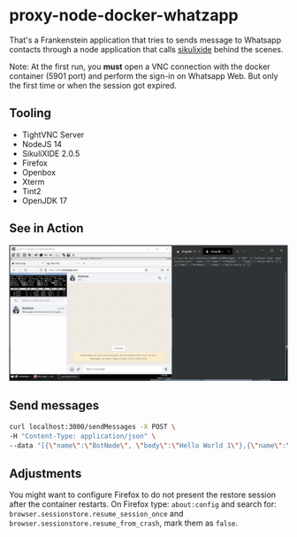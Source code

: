 # proxy-node-docker-whatzapp
That's a Frankenstein application that tries to sends message to Whatsapp contacts through a node application that calls [sikulixide](http://sikulix.com/quickstart/) behind the scenes.

Note: At the first run, you **must** open a VNC connection with the docker container (5901 port) and perform the sign-in on Whatsapp Web. But only the first time or when the session got expired.

## Tooling
- TightVNC Server
- NodeJS 14
- SikuliXIDE 2.0.5
- Firefox
- Openbox
- Xterm
- Tint2
- OpenJDK 17

## See in Action
![Example](example-proxy-node-docker-whatz.gif)

## Send messages
```bash
curl localhost:3000/sendMessages -X POST \
-H "Content-Type: application/json" \
--data "[{\"name\":\"BotNode\", \"body\":\"Hello World 1\"},{\"name\":\"BotNode\", \"body\":\"Hello World 2\"}]"
```

## Adjustments
You might want to configure Firefox to do not present the restore session after the container restarts.
On Firefox type: `about:config` and search for: `browser.sessionstore.resume_session_once` and `browser.sessionstore.resume_from_crash`, mark them as `false`.
